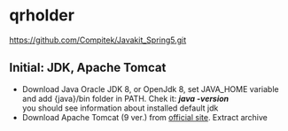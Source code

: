 # qrholder
https://github.com/Compitek/Javakit_Spring5.git


<h2>Initial: JDK, Apache Tomcat</h2>
<ul>
<li> Download Java Oracle JDK 8, or OpenJdk 8, set JAVA_HOME variable and add {java}/bin folder in PATH. Chek it:
<b><i>
java -version
</i></b><br>you should see information about installed default jdk
<li> Download Apache Tomcat (9 ver.) from  <a href="https://tomcat.apache.org/download-90.cgi">official site</a>.
Extract archive
</ul>


 
